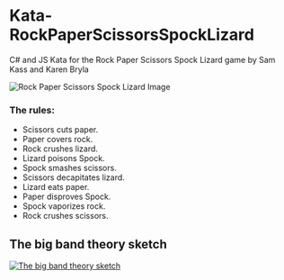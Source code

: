# Kata-RockPaperScissorsSpockLizard
C# and JS Kata for the Rock Paper Scissors Spock Lizard game by Sam Kass and Karen Bryla 

![Rock Paper Scissors Spock Lizard Image](http://www.samkass.com/theories/RPSSL.gif)


### The rules:

* Scissors cuts paper. 
* Paper covers rock. 
* Rock crushes lizard. 
* Lizard poisons Spock. 
* Spock smashes scissors. 
* Scissors decapitates lizard. 
* Lizard eats paper. 
* Paper disproves Spock. 
* Spock vaporizes rock.
* Rock crushes scissors.



## The big band theory sketch
[![The big band theory sketch](https://img.youtube.com/vi/E9oNnKxhDcI/0.jpg)](https://www.youtube.com/watch?v=E9oNnKxhDcI)

